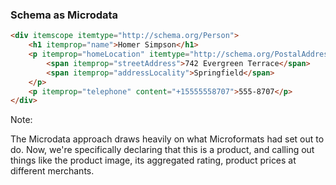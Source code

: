 ### Schema as Microdata

```html
<div itemscope itemtype="http://schema.org/Person">
	<h1 itemprop="name">Homer Simpson</h1>
	<p itemprop="homeLocation" itemtype="http://schema.org/PostalAddress" itemscope>
		<span itemprop="streetAddress">742 Evergreen Terrace</span>
		<span itemprop="addressLocality">Springfield</span>
	</p>
	<p itemprop="telephone" content="+15555558707">555-8707</p>
</div>
```

Note:

The Microdata approach draws heavily on what Microformats had set out to do. Now, we're specifically declaring that this is a product, and calling out things like the product image, its aggregated rating, product prices at different merchants.